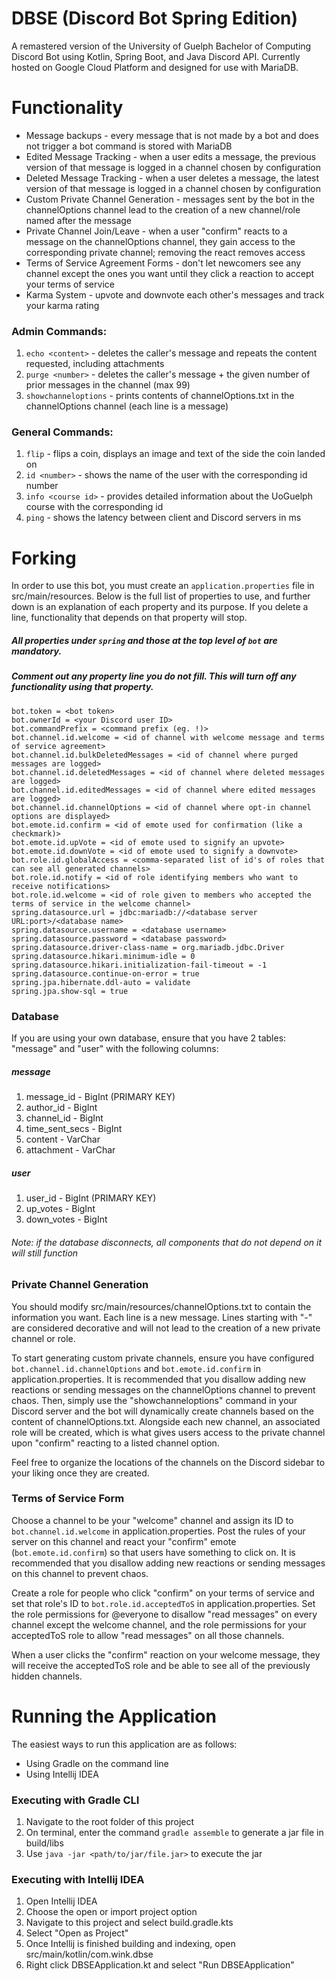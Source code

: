 # DBSE (Discord Bot Spring Edition)
A remastered version of the University of Guelph Bachelor of Computing Discord Bot using Kotlin, Spring Boot, and Java
Discord API. Currently hosted on Google Cloud Platform and designed for use with MariaDB.

# Functionality
* Message backups - every message that is not made by a bot and does not trigger a bot command is stored with MariaDB
* Edited Message Tracking - when a user edits a message, the previous version of that message is logged in a channel
chosen by configuration
* Deleted Message Tracking - when a user deletes a message, the latest version of that message is logged in a channel
chosen by configuration
* Custom Private Channel Generation - messages sent by the bot in the channelOptions channel lead to the creation of a
new channel/role named after the message
* Private Channel Join/Leave - when a user "confirm" reacts to a message on the channelOptions channel, they gain access
to the corresponding private channel; removing the react removes access
* Terms of Service Agreement Forms - don't let newcomers see any channel except the ones you want until they click a
reaction to accept your terms of service
* Karma System - upvote and downvote each other's messages and track your karma rating

### Admin Commands:
  1. `echo <content>` - deletes the caller's message and repeats the content requested, including attachments
  2. `purge <number>` - deletes the caller's message + the given number of prior messages in the channel (max 99)
  3. `showchanneloptions` - prints contents of channelOptions.txt in the channelOptions channel (each line is a message)
  
### General Commands:
  1. `flip` - flips a coin, displays an image and text of the side the coin landed on
  2. `id <number>` - shows the name of the user with the corresponding id number
  3. `info <course id>` - provides detailed information about the UoGuelph course with the corresponding id
  4. `ping` - shows the latency between client and Discord servers in ms

# Forking
In order to use this bot, you must create an `application.properties` file in src/main/resources.
Below is the full list of properties to use, and further down is an explanation of each property and its purpose.
If you delete a line, functionality that depends on that property will stop.

##### All properties under `spring` and those at the top level of `bot` are mandatory.
##### Comment out any property line you do not fill. This will turn off any functionality using that property.

```
bot.token = <bot token>
bot.ownerId = <your Discord user ID>
bot.commandPrefix = <command prefix (eg. !)>
bot.channel.id.welcome = <id of channel with welcome message and terms of service agreement>
bot.channel.id.bulkDeletedMessages = <id of channel where purged messages are logged>
bot.channel.id.deletedMessages = <id of channel where deleted messages are logged>
bot.channel.id.editedMessages = <id of channel where edited messages are logged>
bot.channel.id.channelOptions = <id of channel where opt-in channel options are displayed>
bot.emote.id.confirm = <id of emote used for confirmation (like a checkmark)>
bot.emote.id.upVote = <id of emote used to signify an upvote>
bot.emote.id.downVote = <id of emote used to signify a downvote>
bot.role.id.globalAccess = <comma-separated list of id's of roles that can see all generated channels>
bot.role.id.notify = <id of role identifying members who want to receive notifications>
bot.role.id.welcome = <id of role given to members who accepted the terms of service in the welcome channel>
spring.datasource.url = jdbc:mariadb://<database server URL:port>/<database name>
spring.datasource.username = <database username>
spring.datasource.password = <database password>
spring.datasource.driver-class-name = org.mariadb.jdbc.Driver
spring.datasource.hikari.minimum-idle = 0
spring.datasource.hikari.initialization-fail-timeout = -1
spring.datasource.continue-on-error = true
spring.jpa.hibernate.ddl-auto = validate
spring.jpa.show-sql = true
```

### Database
If you are using your own database, ensure that you have 2 tables: "message" and "user" with the following columns:

##### message
1. message_id - BigInt (PRIMARY KEY)
2. author_id - BigInt
3. channel_id - BigInt
4. time_sent_secs - BigInt
5. content - VarChar
6. attachment - VarChar

##### user
1. user_id - BigInt (PRIMARY KEY)
2. up_votes - BigInt
3. down_votes - BigInt

###### Note: if the database disconnects, all components that do not depend on it will still function

### Private Channel Generation
You should modify src/main/resources/channelOptions.txt to contain the information you want. Each line is a new message.
Lines starting with "-" are considered decorative and will not lead to the creation of a new private channel or role.

To start generating custom private channels, ensure you have configured `bot.channel.id.channelOptions` and
`bot.emote.id.confirm` in application.properties. It is recommended that you disallow adding new reactions or sending
messages on the channelOptions channel to prevent chaos. Then, simply use the "showchanneloptions" command in your
Discord server and the bot will dynamically create channels based on the content of channelOptions.txt. Alongside each
new channel, an associated role will be created, which is what gives users access to the private channel upon "confirm"
reacting to a listed channel option.

Feel free to organize the locations of the channels on the Discord sidebar to your liking once they are created.

### Terms of Service Form
Choose a channel to be your "welcome" channel and assign its ID to `bot.channel.id.welcome` in
application.properties. Post the rules of your server on this channel and react your "confirm" emote 
(`bot.emote.id.confirm`) so that users have something to click on. It is recommended that you disallow adding
new reactions or sending messages on this channel to prevent chaos.

Create a role for people who click "confirm" on your terms of service and set that role's ID to
`bot.role.id.acceptedToS` in application.properties. Set the role permissions for @everyone to disallow "read messages"
on every channel except the welcome channel, and the role permissions for your acceptedToS role to allow "read
messages" on all those channels.

When a user clicks the "confirm" reaction on your welcome message, they will receive the acceptedToS role and be able
to see all of the previously hidden channels.

# Running the Application
The easiest ways to run this application are as follows:
* Using Gradle on the command line
* Using Intellij IDEA

### Executing with Gradle CLI
1. Navigate to the root folder of this project
2. On terminal, enter the command `gradle assemble` to generate a jar file in build/libs
3. Use `java -jar <path/to/jar/file.jar>` to execute the jar

### Executing with Intellij IDEA
1. Open Intellij IDEA
2. Choose the open or import project option
3. Navigate to this project and select build.gradle.kts
4. Select "Open as Project"
5. Once Intellij is finished building and indexing, open src/main/kotlin/com.wink.dbse
6. Right click DBSEApplication.kt and select "Run DBSEApplication"
